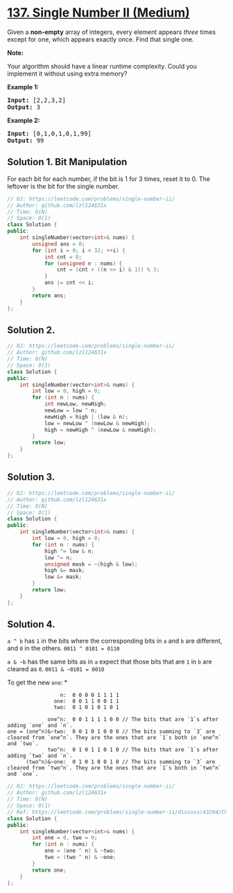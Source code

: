 # [137. Single Number II (Medium)](https://leetcode.com/problems/single-number-ii/)

<p>Given a <strong>non-empty</strong>&nbsp;array of integers, every element appears <em>three</em> times except for one, which appears exactly once. Find that single one.</p>

<p><strong>Note:</strong></p>

<p>Your algorithm should have a linear runtime complexity. Could you implement it without using extra memory?</p>

<p><strong>Example 1:</strong></p>

<pre><strong>Input:</strong> [2,2,3,2]
<strong>Output:</strong> 3
</pre>

<p><strong>Example 2:</strong></p>

<pre><strong>Input:</strong> [0,1,0,1,0,1,99]
<strong>Output:</strong> 99</pre>


## Solution 1. Bit Manipulation

For each bit for each number, if the bit is 1 for 3 times, reset it to 0. The leftover is the bit for the single number.

```cpp
// OJ: https://leetcode.com/problems/single-number-ii/
// Author: github.com/lzl124631x
// Time: O(N)
// Space: O(1)
class Solution {
public:
    int singleNumber(vector<int>& nums) {
        unsigned ans = 0;
        for (int i = 0; i < 32; ++i) {
            int cnt = 0;
            for (unsigned n : nums) {
                cnt = (cnt + ((n >> i) & 1)) % 3;
            }
            ans |= cnt << i;
        }
        return ans;
    }
};
```

## Solution 2.

```cpp
// OJ: https://leetcode.com/problems/single-number-ii/
// Author: github.com/lzl124631x
// Time: O(N)
// Space: O(1)
class Solution {
public:
    int singleNumber(vector<int>& nums) {
        int low = 0, high = 0;
        for (int n : nums) {
            int newLow, newHigh;
            newLow = low ^ n;
            newHigh = high | (low & n);
            low = newLow ^ (newLow & newHigh);
            high = newHigh ^ (newLow & newHigh);
        }
        return low;
    }
};
```

## Solution 3.

```cpp
// OJ: https://leetcode.com/problems/single-number-ii/
// Author: github.com/lzl124631x
// Time: O(N)
// Space: O(1)
class Solution {
public:
    int singleNumber(vector<int>& nums) {
        int low = 0, high = 0;
        for (int n : nums) {
            high ^= low & n;
            low ^= n;
            unsigned mask = ~(high & low);
            high &= mask;
            low &= mask;
        }
        return low;
    }
};
```

## Solution 4.

`a ^ b` has `1` in the bits where the corresponding bits in `a` and `b` are different, and `0` in the others. `0011 ^ 0101 = 0110`

`a & ~b` has the same bits as in `a` expect that those bits that are `1` in `b` are cleared as `0`. `0011 & ~0101 = 0010`

To get the new `one`:
* 

```
                 n:  0 0 0 0 1 1 1 1
               one:  0 0 1 1 0 0 1 1
               two:  0 1 0 1 0 1 0 1

             one^n:  0 0 1 1 1 1 0 0 // The bits that are `1`s after adding `one` and `n`.
one = (one^n)&~two:  0 0 1 0 1 0 0 0 // The bits summing to `3` are cleared from `one^n`. They are the ones that are `1`s both in `one^n` and `two`.
             two^n:  0 1 0 1 1 0 1 0 // The bits that are `1`s after adding `two` and `n`.
      (two^n)&~one:  0 1 0 1 0 0 1 0 // The bits summing to `3` are cleared from `two^n`. They are the ones that are `1`s both in `two^n` and `one`.
```

```cpp
// OJ: https://leetcode.com/problems/single-number-ii/
// Author: github.com/lzl124631x
// Time: O(N)
// Space: O(1)
// Ref: https://leetcode.com/problems/single-number-ii/discuss/43294/Challenge-me-thx
class Solution {
public:
    int singleNumber(vector<int>& nums) {
        int one = 0, two = 0;
        for (int n : nums) {
            one = (one ^ n) & ~two;
            two = (two ^ n) & ~one;
        }
        return one;
    }
};
```